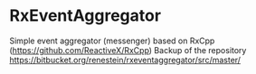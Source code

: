 # RxEventAggregator
Simple event aggregator (messenger) based on RxCpp (https://github.com/ReactiveX/RxCpp)
Backup of the repository https://bitbucket.org/renestein/rxeventaggregator/src/master/
